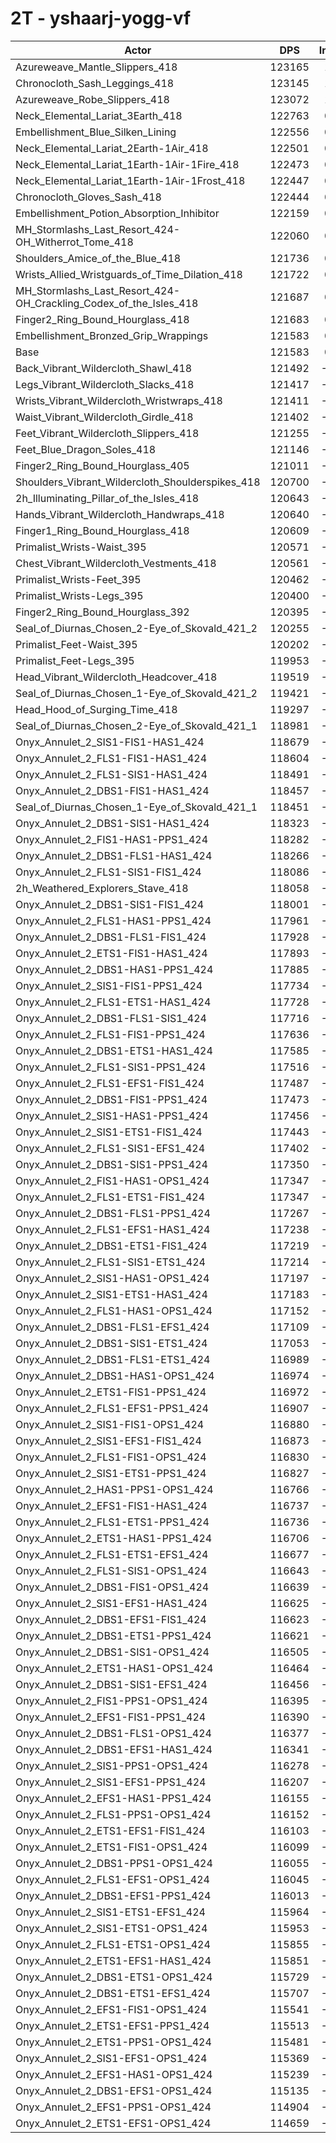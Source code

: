 # 2T - yshaarj-yogg-vf
| Actor | DPS | Increase |
|---|:---:|:---:|
|Azureweave_Mantle_Slippers_418|123165|1.30%|
|Chronocloth_Sash_Leggings_418|123145|1.29%|
|Azureweave_Robe_Slippers_418|123072|1.23%|
|Neck_Elemental_Lariat_3Earth_418|122763|0.97%|
|Embellishment_Blue_Silken_Lining|122556|0.80%|
|Neck_Elemental_Lariat_2Earth-1Air_418|122501|0.76%|
|Neck_Elemental_Lariat_1Earth-1Air-1Fire_418|122473|0.73%|
|Neck_Elemental_Lariat_1Earth-1Air-1Frost_418|122447|0.71%|
|Chronocloth_Gloves_Sash_418|122444|0.71%|
|Embellishment_Potion_Absorption_Inhibitor|122159|0.47%|
|MH_Stormlashs_Last_Resort_424-OH_Witherrot_Tome_418|122060|0.39%|
|Shoulders_Amice_of_the_Blue_418|121736|0.13%|
|Wrists_Allied_Wristguards_of_Time_Dilation_418|121722|0.11%|
|MH_Stormlashs_Last_Resort_424-OH_Crackling_Codex_of_the_Isles_418|121687|0.09%|
|Finger2_Ring_Bound_Hourglass_418|121683|0.08%|
|Embellishment_Bronzed_Grip_Wrappings|121583|0.00%|
|Base|121583|0.00%|
|Back_Vibrant_Wildercloth_Shawl_418|121492|-0.07%|
|Legs_Vibrant_Wildercloth_Slacks_418|121417|-0.14%|
|Wrists_Vibrant_Wildercloth_Wristwraps_418|121411|-0.14%|
|Waist_Vibrant_Wildercloth_Girdle_418|121402|-0.15%|
|Feet_Vibrant_Wildercloth_Slippers_418|121255|-0.27%|
|Feet_Blue_Dragon_Soles_418|121146|-0.36%|
|Finger2_Ring_Bound_Hourglass_405|121011|-0.47%|
|Shoulders_Vibrant_Wildercloth_Shoulderspikes_418|120700|-0.73%|
|2h_Illuminating_Pillar_of_the_Isles_418|120643|-0.77%|
|Hands_Vibrant_Wildercloth_Handwraps_418|120640|-0.78%|
|Finger1_Ring_Bound_Hourglass_418|120609|-0.80%|
|Primalist_Wrists-Waist_395|120571|-0.83%|
|Chest_Vibrant_Wildercloth_Vestments_418|120561|-0.84%|
|Primalist_Wrists-Feet_395|120462|-0.92%|
|Primalist_Wrists-Legs_395|120400|-0.97%|
|Finger2_Ring_Bound_Hourglass_392|120395|-0.98%|
|Seal_of_Diurnas_Chosen_2-Eye_of_Skovald_421_2|120255|-1.09%|
|Primalist_Feet-Waist_395|120202|-1.14%|
|Primalist_Feet-Legs_395|119953|-1.34%|
|Head_Vibrant_Wildercloth_Headcover_418|119519|-1.70%|
|Seal_of_Diurnas_Chosen_1-Eye_of_Skovald_421_2|119421|-1.78%|
|Head_Hood_of_Surging_Time_418|119297|-1.88%|
|Seal_of_Diurnas_Chosen_2-Eye_of_Skovald_421_1|118981|-2.14%|
|Onyx_Annulet_2_SIS1-FIS1-HAS1_424|118679|-2.39%|
|Onyx_Annulet_2_FLS1-FIS1-HAS1_424|118604|-2.45%|
|Onyx_Annulet_2_FLS1-SIS1-HAS1_424|118491|-2.54%|
|Onyx_Annulet_2_DBS1-FIS1-HAS1_424|118457|-2.57%|
|Seal_of_Diurnas_Chosen_1-Eye_of_Skovald_421_1|118451|-2.58%|
|Onyx_Annulet_2_DBS1-SIS1-HAS1_424|118323|-2.68%|
|Onyx_Annulet_2_FIS1-HAS1-PPS1_424|118282|-2.71%|
|Onyx_Annulet_2_DBS1-FLS1-HAS1_424|118266|-2.73%|
|Onyx_Annulet_2_FLS1-SIS1-FIS1_424|118086|-2.88%|
|2h_Weathered_Explorers_Stave_418|118058|-2.90%|
|Onyx_Annulet_2_DBS1-SIS1-FIS1_424|118001|-2.95%|
|Onyx_Annulet_2_FLS1-HAS1-PPS1_424|117961|-2.98%|
|Onyx_Annulet_2_DBS1-FLS1-FIS1_424|117928|-3.01%|
|Onyx_Annulet_2_ETS1-FIS1-HAS1_424|117893|-3.03%|
|Onyx_Annulet_2_DBS1-HAS1-PPS1_424|117885|-3.04%|
|Onyx_Annulet_2_SIS1-FIS1-PPS1_424|117734|-3.17%|
|Onyx_Annulet_2_FLS1-ETS1-HAS1_424|117728|-3.17%|
|Onyx_Annulet_2_DBS1-FLS1-SIS1_424|117716|-3.18%|
|Onyx_Annulet_2_FLS1-FIS1-PPS1_424|117636|-3.25%|
|Onyx_Annulet_2_DBS1-ETS1-HAS1_424|117585|-3.29%|
|Onyx_Annulet_2_FLS1-SIS1-PPS1_424|117516|-3.34%|
|Onyx_Annulet_2_FLS1-EFS1-FIS1_424|117487|-3.37%|
|Onyx_Annulet_2_DBS1-FIS1-PPS1_424|117473|-3.38%|
|Onyx_Annulet_2_SIS1-HAS1-PPS1_424|117456|-3.39%|
|Onyx_Annulet_2_SIS1-ETS1-FIS1_424|117443|-3.40%|
|Onyx_Annulet_2_FLS1-SIS1-EFS1_424|117402|-3.44%|
|Onyx_Annulet_2_DBS1-SIS1-PPS1_424|117350|-3.48%|
|Onyx_Annulet_2_FIS1-HAS1-OPS1_424|117347|-3.48%|
|Onyx_Annulet_2_FLS1-ETS1-FIS1_424|117347|-3.48%|
|Onyx_Annulet_2_DBS1-FLS1-PPS1_424|117267|-3.55%|
|Onyx_Annulet_2_FLS1-EFS1-HAS1_424|117238|-3.57%|
|Onyx_Annulet_2_DBS1-ETS1-FIS1_424|117219|-3.59%|
|Onyx_Annulet_2_FLS1-SIS1-ETS1_424|117214|-3.59%|
|Onyx_Annulet_2_SIS1-HAS1-OPS1_424|117197|-3.61%|
|Onyx_Annulet_2_SIS1-ETS1-HAS1_424|117183|-3.62%|
|Onyx_Annulet_2_FLS1-HAS1-OPS1_424|117152|-3.64%|
|Onyx_Annulet_2_DBS1-FLS1-EFS1_424|117109|-3.68%|
|Onyx_Annulet_2_DBS1-SIS1-ETS1_424|117053|-3.73%|
|Onyx_Annulet_2_DBS1-FLS1-ETS1_424|116989|-3.78%|
|Onyx_Annulet_2_DBS1-HAS1-OPS1_424|116974|-3.79%|
|Onyx_Annulet_2_ETS1-FIS1-PPS1_424|116972|-3.79%|
|Onyx_Annulet_2_FLS1-EFS1-PPS1_424|116907|-3.85%|
|Onyx_Annulet_2_SIS1-FIS1-OPS1_424|116880|-3.87%|
|Onyx_Annulet_2_SIS1-EFS1-FIS1_424|116873|-3.87%|
|Onyx_Annulet_2_FLS1-FIS1-OPS1_424|116830|-3.91%|
|Onyx_Annulet_2_SIS1-ETS1-PPS1_424|116827|-3.91%|
|Onyx_Annulet_2_HAS1-PPS1-OPS1_424|116766|-3.96%|
|Onyx_Annulet_2_EFS1-FIS1-HAS1_424|116737|-3.99%|
|Onyx_Annulet_2_FLS1-ETS1-PPS1_424|116736|-3.99%|
|Onyx_Annulet_2_ETS1-HAS1-PPS1_424|116706|-4.01%|
|Onyx_Annulet_2_FLS1-ETS1-EFS1_424|116677|-4.04%|
|Onyx_Annulet_2_FLS1-SIS1-OPS1_424|116643|-4.06%|
|Onyx_Annulet_2_DBS1-FIS1-OPS1_424|116639|-4.07%|
|Onyx_Annulet_2_SIS1-EFS1-HAS1_424|116625|-4.08%|
|Onyx_Annulet_2_DBS1-EFS1-FIS1_424|116623|-4.08%|
|Onyx_Annulet_2_DBS1-ETS1-PPS1_424|116621|-4.08%|
|Onyx_Annulet_2_DBS1-SIS1-OPS1_424|116505|-4.18%|
|Onyx_Annulet_2_ETS1-HAS1-OPS1_424|116464|-4.21%|
|Onyx_Annulet_2_DBS1-SIS1-EFS1_424|116456|-4.22%|
|Onyx_Annulet_2_FIS1-PPS1-OPS1_424|116395|-4.27%|
|Onyx_Annulet_2_EFS1-FIS1-PPS1_424|116390|-4.27%|
|Onyx_Annulet_2_DBS1-FLS1-OPS1_424|116377|-4.28%|
|Onyx_Annulet_2_DBS1-EFS1-HAS1_424|116341|-4.31%|
|Onyx_Annulet_2_SIS1-PPS1-OPS1_424|116278|-4.36%|
|Onyx_Annulet_2_SIS1-EFS1-PPS1_424|116207|-4.42%|
|Onyx_Annulet_2_EFS1-HAS1-PPS1_424|116155|-4.46%|
|Onyx_Annulet_2_FLS1-PPS1-OPS1_424|116152|-4.47%|
|Onyx_Annulet_2_ETS1-EFS1-FIS1_424|116103|-4.51%|
|Onyx_Annulet_2_ETS1-FIS1-OPS1_424|116099|-4.51%|
|Onyx_Annulet_2_DBS1-PPS1-OPS1_424|116055|-4.55%|
|Onyx_Annulet_2_FLS1-EFS1-OPS1_424|116045|-4.56%|
|Onyx_Annulet_2_DBS1-EFS1-PPS1_424|116013|-4.58%|
|Onyx_Annulet_2_SIS1-ETS1-EFS1_424|115964|-4.62%|
|Onyx_Annulet_2_SIS1-ETS1-OPS1_424|115953|-4.63%|
|Onyx_Annulet_2_FLS1-ETS1-OPS1_424|115855|-4.71%|
|Onyx_Annulet_2_ETS1-EFS1-HAS1_424|115851|-4.71%|
|Onyx_Annulet_2_DBS1-ETS1-OPS1_424|115729|-4.81%|
|Onyx_Annulet_2_DBS1-ETS1-EFS1_424|115707|-4.83%|
|Onyx_Annulet_2_EFS1-FIS1-OPS1_424|115541|-4.97%|
|Onyx_Annulet_2_ETS1-EFS1-PPS1_424|115513|-4.99%|
|Onyx_Annulet_2_ETS1-PPS1-OPS1_424|115481|-5.02%|
|Onyx_Annulet_2_SIS1-EFS1-OPS1_424|115369|-5.11%|
|Onyx_Annulet_2_EFS1-HAS1-OPS1_424|115239|-5.22%|
|Onyx_Annulet_2_DBS1-EFS1-OPS1_424|115135|-5.30%|
|Onyx_Annulet_2_EFS1-PPS1-OPS1_424|114904|-5.49%|
|Onyx_Annulet_2_ETS1-EFS1-OPS1_424|114659|-5.69%|
